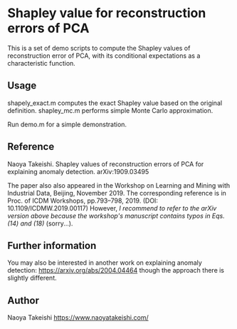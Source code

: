 # Shapley value for reconstruction errors of PCA

This is a set of demo scripts to compute the Shapley values of reconstruction
error of PCA, with its conditional expectations as a characteristic function.

## Usage

shapely_exact.m computes the exact Shapley value based on the original definition.
shapley_mc.m performs simple Monte Carlo approximation.

Run demo.m for a simple demonstration.

## Reference

Naoya Takeishi.
Shapley values of reconstruction errors of PCA for explaining anomaly detection.
arXiv:1909.03495

The paper also also appeared in the Workshop on Learning and Mining with
Industrial Data, Beijing, November 2019. The corresponding reference is in Proc.
of ICDM Workshops, pp.793–798, 2019. (DOI: 10.1109/ICDMW.2019.00117)
However, *I recommend to refer to the arXiv version above because the workshop's
manuscript contains typos in Eqs. (14) and (18)* (sorry...).

## Further information

You may also be interested in another work on explaining anomaly detection:
https://arxiv.org/abs/2004.04464
though the approach there is slightly different.

## Author

Naoya Takeishi
https://www.naoyatakeishi.com/
